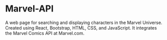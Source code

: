 # Marvel-API
A web page for searching and displaying characters in the Marvel Universe. Created using React, Bootstrap, HTML, CSS, and JavaScript. It integrates the Marvel Comics API at Marvel.com.
